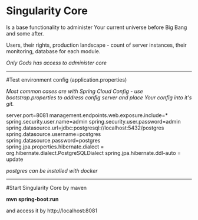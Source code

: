 # Singularity Core
Is a base functionality to administer Your current universe before Big Bang and some after.

Users, their rights, production landscape - count of server instances, their monitoring, database for each module.

*Only Gods has access to administer core*

---
#Test environment config (application.properties)

*Most common cases are with Spring Cloud Config - use bootstrap.properties to address config server and place Your config into it's git.*

server.port=8081
management.endpoints.web.exposure.include=*
spring.security.user.name=admin
spring.security.user.password=admin
spring.datasource.url=jdbc:postgresql://localhost:5432/postgres
spring.datasource.username=postgres
spring.datasource.password=postgres
spring.jpa.properties.hibernate.dialect = org.hibernate.dialect.PostgreSQLDialect
spring.jpa.hibernate.ddl-auto = update

*postgres can be installed with docker*

---
#Start Singularity Core by maven

__mvn spring-boot:run__

and access it by http://localhost:8081
